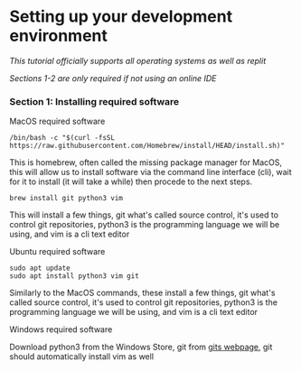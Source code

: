 # Setting up your development environment

*This tutorial officially supports all operating systems as well as replit*

*Sections 1-2 are only required if not using an online IDE*




### Section 1: Installing required software

MacOS required software
```
/bin/bash -c "$(curl -fsSL https://raw.githubusercontent.com/Homebrew/install/HEAD/install.sh)"
```
This is homebrew, often called the missing package manager for MacOS, this will allow us to install software via the command line interface (cli), wait for it to install (it will take a while) then procede to the next steps.
```
brew install git python3 vim
```
This will install a few things, git what's called source control, it's used to control git repositories, python3 is the programming language we will be using, and vim is a cli text editor


Ubuntu required software

```
sudo apt update
sudo apt install python3 vim git
```
Similarly to the MacOS commands, these install a few things, git what's called source control, it's used to control git repositories, python3 is the programming language we will be using, and vim is a cli text editor

Windows required software

Download python3 from the Windows Store, git from [gits webpage](https://github.com/git-for-windows/git/releases/download/v2.36.0.windows.1/Git-2.36.0-64-bit.exe), git should automatically install vim as well
